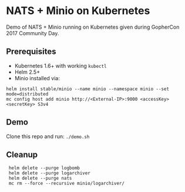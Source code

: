 # NATS + Minio on Kubernetes

Demo of NATS + Minio running on Kubernetes given during GopherCon 2017 Community Day.

## Prerequisites

 * Kubernetes 1.6+ with working `kubectl`
 * Helm 2.5+
 * Minio installed via:

```
helm install stable/minio --name minio --namespace minio --set mode=distributed
mc config host add minio http://<External-IP>:9000 <accessKey> <secretKey> S3v4
```

## Demo

Clone this repo and run: `./demo.sh`

## Cleanup

```console
 helm delete --purge logbomb
 helm delete --purge logarchiver
 helm delete --purge nats
 mc rm --force --recursive minio/logarchiver/
```